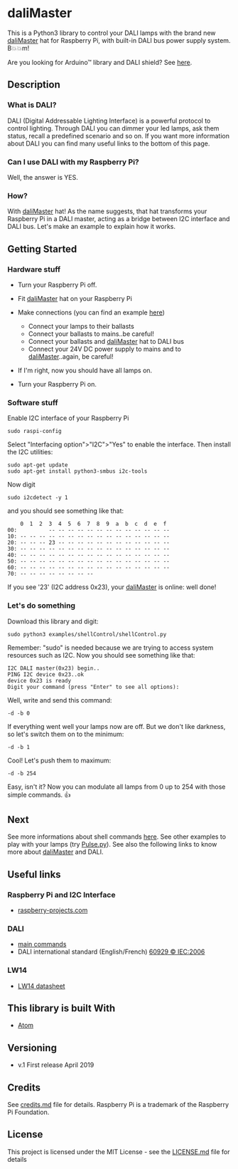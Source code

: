 # daliMaster

This is a Python3 library to control your DALI lamps with the brand new [daliMaster](https://www.ebay.it/itm/DALI-Master-hat-for-Raspberry-pi/254220148656?hash=item3b30b39fb0:g:LmwAAOSwNZxczZC9) hat for Raspberry Pi, with built-in DALI bus power supply system. B:boom::boom:m!

Are you looking for Arduino™ library and DALI shield? See [here](https://github.com/davideloba/daliMaster).

## Description

### What is DALI?

DALI (Digital Addressable Lighting Interface) is a powerful protocol to control lighting. Through DALI you can dimmer your led lamps, ask them status, recall a predefined scenario and so on. If you want more information about DALI you can find many useful links to the bottom of this page.

### Can I use DALI with my Raspberry Pi?

Well, the answer is YES.

### How?

With [daliMaster](https://www.ebay.it/itm/DALI-Master-hat-for-Raspberry-pi/254220148656?hash=item3b30b39fb0:g:LmwAAOSwNZxczZC9) hat! As the name suggests, that hat transforms your Raspberry Pi in a DALI master, acting as a bridge between I2C interface and DALI bus. Let's make an example to explain how it works.

## Getting Started

### Hardware stuff

* Turn your Raspberry Pi off.

* Fit [daliMaster](https://www.ebay.it/itm/DALI-Master-hat-for-Raspberry-pi/254220148656?hash=item3b30b39fb0:g:LmwAAOSwNZxczZC9) hat on your Raspberry Pi

* Make connections (you can find an example [here](https://))
  * Connect your lamps to their ballasts
  * Connect your ballasts to mains..be careful!
  * Connect your ballasts and [daliMaster](https://www.ebay.it/itm/DALI-Master-hat-for-Raspberry-pi/254220148656?hash=item3b30b39fb0:g:LmwAAOSwNZxczZC9) hat to DALI bus
  * Connect your 24V DC power supply to mains and to [daliMaster](https://www.ebay.it/itm/DALI-Master-hat-for-Raspberry-pi/254220148656?hash=item3b30b39fb0:g:LmwAAOSwNZxczZC9)..again, be careful!

* If I'm right, now you should have all lamps on.

* Turn your Raspberry Pi on.

### Software stuff

Enable I2C interface of your Raspberry Pi
```
sudo raspi-config
```
Select "Interfacing option">"I2C">"Yes" to enable the interface.
Then install the I2C utilities:
```
sudo apt-get update
sudo apt-get install python3-smbus i2c-tools
```
Now digit
```
sudo i2cdetect -y 1
```
and you should see something like that:
```
    0  1  2  3  4  5  6  7  8  9  a  b  c  d  e  f
00:          -- -- -- -- -- -- -- -- -- -- -- -- --
10: -- -- -- -- -- -- -- -- -- -- -- -- -- -- -- --
20: -- -- -- 23 -- -- -- -- -- -- -- -- -- -- -- --
30: -- -- -- -- -- -- -- -- -- -- -- -- -- -- -- --
40: -- -- -- -- -- -- -- -- -- -- -- -- -- -- -- --
50: -- -- -- -- -- -- -- -- -- -- -- -- -- -- -- --
60: -- -- -- -- -- -- -- -- -- -- -- -- -- -- -- --
70: -- -- -- -- -- -- -- --
```
If you see '23' (I2C address 0x23), your [daliMaster](https://www.ebay.it/itm/DALI-Master-hat-for-Raspberry-pi/254220148656?hash=item3b30b39fb0:g:LmwAAOSwNZxczZC9) is online: well done!


### Let's do something

Download this library and digit:
```
sudo python3 examples/shellControl/shellControl.py
```
Remember: "sudo" is needed because we are trying to access system resources such as I2C. Now you should see something like that:
```
I2C DALI master(0x23) begin..
PING I2C device 0x23..ok
device 0x23 is ready
Digit your command (press "Enter" to see all options):
```
Well, write and send this command:
```
-d -b 0
```
If everything went well your lamps now are off. But we don't like darkness, so let's switch them on to the minimum:
```
-d -b 1
```
Cool! Let's push them to maximum:
```
-d -b 254
```
Easy, isn't it? Now you can modulate all lamps from 0 up to 254 with those simple commands. :thumbsup:

## Next

See more informations about shell commands [here](/examples/shellControl/README.MD). See other examples to play with your lamps (try [Pulse.py](/examples/pulse)). See also the following links to know more about [daliMaster](https://www.ebay.it/itm/DALI-Master-hat-for-Raspberry-pi/254220148656?hash=item3b30b39fb0:g:LmwAAOSwNZxczZC9) and DALI.

## Useful links

### Raspberry Pi  and I2C Interface
* [raspberry-projects.com](https://raspberry-projects.com/pi/programming-in-python/i2c-programming-in-python/using-the-i2c-interface-2)

### DALI
* [main commands](https://www.acmesystems.it/www_raspberry/openhab_dali/dali_commands.pdf)
* DALI international standard (English/French) [60929 © IEC:2006](http://jnhb.fszjzx.com/upload/biaozhun/pdf/IEC60929Y2006.PDF)

### LW14
* [LW14 datasheet](https://www.codemercs.com/downloads/ledwarrior/LW14_Datasheet.pdf)

## This library is built With

* [Atom](https://atom.io/)

## Versioning

* v.1 First release April 2019

## Credits

See [credits.md](credits.md) file for details.
Raspberry Pi is a trademark of the Raspberry Pi Foundation.

## License

This project is licensed under the MIT License - see the [LICENSE.md](LICENSE.md) file for details
